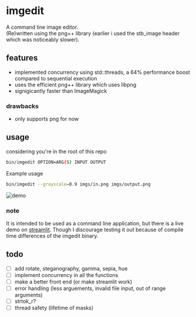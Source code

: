 # imgedit
A command line image editor.  
(Re)written using the png++ library (earlier i used the stb_image header which was noticeably slower).  

## features
- implemented concurrency using std::threads, a 64% performance boost compared to sequential execution  
- uses the efficient png++ library which uses libpng  
- signigicantly faster than ImageMagick  

### drawbacks
- only supports png for now  

## usage
considering you're in the root of this repo
```bash
bin/imgedit OPTION=ARG(S) INPUT OUTPUT
```
Example usage
```bash
bin/imgedit --grayscale=0.9 imgs/in.png imgs/output.png
```

![demo](imgs/demo.gif)  

### note
It is intended to be used as a command line application, but there is a live demo on [streamlit](https://imgedit-savar.streamlit.app). Though I discourage testing it out because of compile time differences of the imgedit binary.  

## todo
- [ ] add rotate, steganography, gamma, sepia, hue
- [ ] implement concurrency in all the functions
- [ ] make a better front end (or make streamlit work)
- [ ] error handling (less arguements, invalid file input, out of range arguments)
- [ ] strtok_r?
- [ ] thread safety (lifetime of masks)
